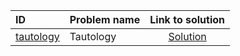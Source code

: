 | ID | Problem name | Link to solution |
|:---|:---|:---:|
| [tautology](https://open.kattis.com/problems/tautology) | Tautology | [Solution](https://github.com/versenyi98/kattis-solutions/tree/main/solutions/tautology)|
